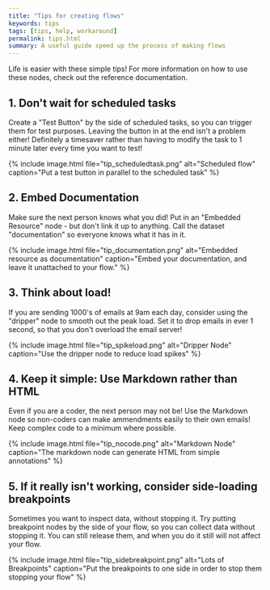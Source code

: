 ```yaml
---
title: "Tips for creating flows"
keywords: tips
tags: [tips, help, workaround]
permalink: tips.html
summary: A useful guide speed up the process of making flows
---
```



Life is easier with these simple tips! For more information on how to use these nodes, check out the reference documentation.

## 1.  Don't wait for scheduled tasks

Create a "Test Button" by the side of scheduled tasks, so you can trigger them for test purposes. Leaving the button in at the end isn't a problem either! Definitely a timesaver rather than having to modify the task to 1 minute later every time you want to test!

{% include image.html file="tip_scheduledtask.png" alt="Scheduled flow" caption="Put a test button in parallel to the scheduled task" %}

## 2. Embed Documentation

Make sure the next person knows what you did! Put in an "Embedded Resource" node - but don't link it up to anything. Call the dataset "documentation" so everyone knows what it has in it.

{% include image.html file="tip_documentation.png" alt="Embedded resource as documentation" caption="Embed your documentation, and leave it unattached to your flow." %}

## 3. Think about load!

If you are sending 1000's of emails at 9am each day, consider using the "dripper" node to smooth out the peak load. Set it to drop emails in ever 1 second, so that you don't overload the email server!

{% include image.html file="tip_spikeload.png" alt="Dripper Node" caption="Use the dripper node to reduce load spikes" %}

## 4. Keep it simple: Use Markdown rather than HTML

Even if you are a coder, the next person may not be! Use the Markdown node so non-coders can make ammendments easily to their own emails! Keep complex code to a minimum where possible.

{% include image.html file="tip_nocode.png" alt="Markdown Node" caption="The markdown node can generate HTML from simple annotations" %}

## 5. If it really isn't working, consider side-loading breakpoints

Sometimes you want to inspect data, without stopping it. Try putting breakpoint nodes by the side of your flow, so you can collect data without stopping it. You can still release them, and when you do it still will not affect your flow.

{% include image.html file="tip_sidebreakpoint.png" alt="Lots of Breakpoints" caption="Put the breakpoints to one side in order to stop them stopping your flow" %}

